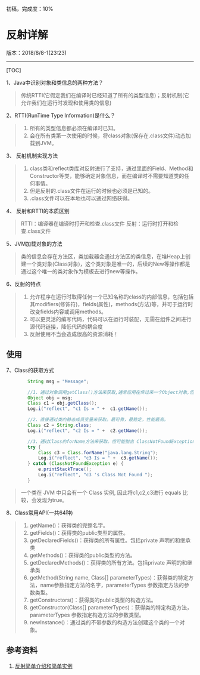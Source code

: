 
初稿，完成度：10%

# 反射详解

版本：2018/8/8-1(23:23)

----

[TOC]

1、Java中识别对象和类信息的两种方法？
>传统RTTI(它假定我们在编译时已经知道了所有的类型信息)；反射机制(它允许我们在运行时发现和使用类的信息)

2、RTTI(RunTime Type Information)是什么？
> 1. 所有的类型信息都必须在编译时已知。
> 2. 会在所有类第一次使用的时候，将class对象(保存在.class文件)动态加载到JVM。

3、 反射机制实现方法
>1. class类和reflect类库对反射进行了支持，通过里面的Field、Method和Constructor等类，能够确定对象信息，而在编译时不需要知道类的任何事情。
>2. 但是反射的.class文件在运行的时候也必须是已知的。
>3. .class文件可以在本地也可以通过网络获得。

4、 反射和RTTI的本质区别
>RTTI：编译器在编译时打开和检查.class文件
>反射：运行时打开和检查.class文件

5、JVM加载对象的方法
>类的信息会存在方法区，类加载器会通过方法区的类信息，在堆Heap上创建一个类对象(Class对象)，这个类对象是唯一的，后续的New等操作都是通过这个唯一的类对象作为模板去进行new等操作。

6、反射的特点
>1. 允许程序在运行时取得任何一个已知名称的class的内部信息，包括包括其modifiers(修饰符)，fields(属性)，methods(方法)等，并可于运行时改变fields内容或调用methods。
>2. 可以更灵活的编写代码，代码可以在运行时装配，无需在组件之间进行源代码链接，降低代码的耦合度
>3. 反射使用不当会造成很高的资源消耗！

## 使用

7、Class的获取方式
```java
        String msg = "Message";

        //1、通过对象调用getClass()方法来获取,通常应用在传过来一个Object对象,但是不知道其具体类型。
        Object obj = msg;
        Class c1 = obj.getClass();
        Log.i("reflect", "c1 Is = " +  c1.getName());

        //2、直接通过类的静态成员变量来获取。最可靠，最稳定，性能最高。
        Class c2 = String.class;
        Log.i("reflect", "c2 Is = " +  c2.getName());

        //3、通过Class的forName方法来获取。但可能抛出 ClassNotFoundException 异常。
        try {
            Class c3 = Class.forName("java.lang.String");
            Log.i("reflect", "c3 Is = " +  c3.getName());
        } catch (ClassNotFoundException e) {
            e.printStackTrace();
            Log.i("reflect", "c3 's Class Not Found ");
        }
```
>一个类在 JVM 中只会有一个 Class 实例, 因此将c1,c2,c3进行 equals 比较，会发现为true。

8、Class常用API(一共64种)
>1. getName()：获得类的完整名字。
>1. getFields()：获得类的public类型的属性。
>1. getDeclaredFields()：获得类的所有属性。包括private 声明的和继承类
>1. getMethods()：获得类的public类型的方法。
>1. getDeclaredMethods()：获得类的所有方法。包括private 声明的和继承类
>1. getMethod(String name, Class[] parameterTypes)：获得类的特定方法，name参数指定方法的名字，parameterTypes 参数指定方法的参数类型。
>1. getConstructors()：获得类的public类型的构造方法。
>1. getConstructor(Class[] parameterTypes)：获得类的特定构造方法，parameterTypes 参数指定构造方法的参数类型。
>1. newInstance()：通过类的不带参数的构造方法创建这个类的一个对象。


## 参考资料
1. [反射简单介绍和简单实例](https://www.cnblogs.com/ysocean/p/6516248.html)
